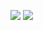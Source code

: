 ![](https://github.com/liam4601/github-stats/blob/master/generated/overview.svg)
![](https://github.com/liam4601/github-stats/blob/master/generated/languages.svg)

